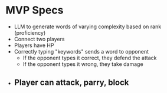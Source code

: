 # MVP Specs

- LLM to generate words of varying complexity based on rank (proficiency)
- Connect two players
- Players have HP
- Correctly typing "keywords" sends a word to opponent
  - If the opponent types it correct, they defend the attack
  - If the opponent types it wrong, they take damage
- ## Player can attack, parry, block
